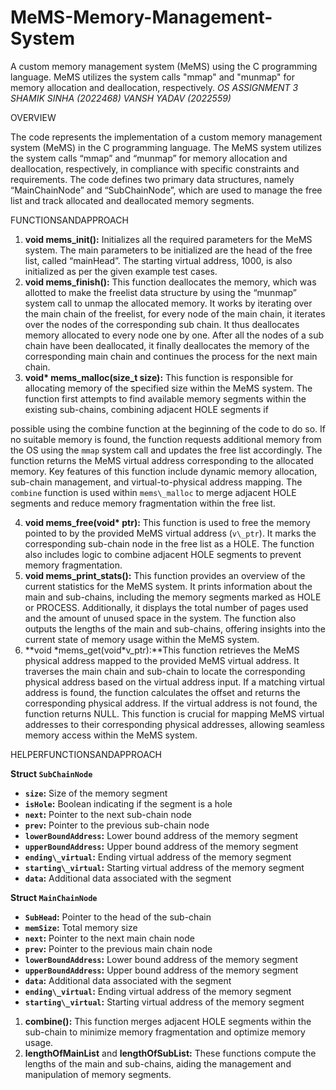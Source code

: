 # MeMS-Memory-Management-System
A custom memory management system (MeMS) using the C programming language. MeMS utilizes the system calls "mmap" and "munmap" for memory allocation and deallocation, respectively. 
*OS ASSIGNMENT 3       SHAMIK SINHA (2022468) VANSH YADAV (2022559)*

OVERVIEW

The code represents the implementation of a custom memory management system (MeMS) in the C programming language. The MeMS system utilizes the system calls “mmap” and “munmap” for memory allocation and deallocation, respectively, in compliance with specific constraints and requirements. The code defines two primary data structures, namely “MainChainNode” and “SubChainNode”, which are used to manage the free list and track allocated and deallocated memory segments.

FUNCTIONSANDAPPROACH

1. **void mems\_init():** Initializes all the required parameters for the MeMS system. The main parameters to be initialized are the head of the free list, called “mainHead”. The starting virtual address, 1000, is also initialized as per the given example test cases.
1. **void mems\_finish():** This function deallocates the memory, which was allotted to make the freelist data structure by using the “munmap” system call to unmap the allocated memory. It works by iterating over the main chain of the freelist, for every node of the main chain, it iterates over the nodes of the corresponding sub chain. It thus deallocates memory allocated to every node one by one. After all the nodes of a sub chain have been deallocated, it finally deallocates the memory of the corresponding main chain and continues the process for the next main chain.
1. **void\* mems\_malloc(size\_t size):** This function is responsible for allocating memory of the specified size within the MeMS system. The function first attempts to find available memory segments within the existing sub-chains, combining adjacent HOLE segments if

possible using the combine function at the beginning of the code to do so. If no suitable memory is found, the function requests additional memory from the OS using the `mmap` system call and updates the free list accordingly. The function returns the MeMS virtual address corresponding to the allocated memory. Key features of this function include dynamic memory allocation, sub-chain management, and virtual-to-physical address mapping. The `combine` function is used within `mems\_malloc` to merge adjacent HOLE segments and reduce memory fragmentation within the free list.

4. **void mems\_free(void\* ptr):** This function is used to free the memory pointed to by the provided MeMS virtual address (`v\_ptr`). It marks the corresponding sub-chain node in the free list as a HOLE. The function also includes logic to combine adjacent HOLE segments to prevent memory fragmentation.
4. **void mems\_print\_stats():** This function provides an overview of the current statistics for the MeMS system. It prints information about the main and sub-chains, including the memory segments marked as HOLE or PROCESS. Additionally, it displays the total number of pages used and the amount of unused space in the system. The function also outputs the lengths of the main and sub-chains, offering insights into the current state of memory usage within the MeMS system.
4. **void \*mems\_get(void\*v\_ptr):**This function retrieves the MeMS physical address mapped to the provided MeMS virtual address. It traverses the main chain and sub-chain to locate the corresponding physical address based on the virtual address input. If a matching virtual address is found, the function calculates the offset and returns the corresponding physical address. If the virtual address is not found, the function returns NULL. This function is crucial for mapping MeMS virtual addresses to their corresponding physical addresses, allowing seamless memory access within the MeMS system.

HELPERFUNCTIONSANDAPPROACH

**Struct `SubChainNode`**

- **`size`:** Size of the memory segment
- **`isHole`:** Boolean indicating if the segment is a hole
- **`next`:** Pointer to the next sub-chain node
- **`prev`:** Pointer to the previous sub-chain node
- **`lowerBoundAddress`:** Lower bound address of the memory segment
- **`upperBoundAddress`:** Upper bound address of the memory segment
- **`ending\_virtual`:** Ending virtual address of the memory segment
- **`starting\_virtual`:** Starting virtual address of the memory segment
- **`data`:** Additional data associated with the segment

**Struct `MainChainNode`**

- **`SubHead`:** Pointer to the head of the sub-chain
- **`memSize`:** Total memory size
- **`next`:** Pointer to the next main chain node
- **`prev`:** Pointer to the previous main chain node
- **`lowerBoundAddress`:** Lower bound address of the memory segment
- **`upperBoundAddress`:** Upper bound address of the memory segment
- **`data`:** Additional data associated with the segment
- **`ending\_virtual`:** Ending virtual address of the memory segment
- **`starting\_virtual`:** Starting virtual address of the memory segment
1. **combine():** This function merges adjacent HOLE segments within the sub-chain to minimize memory fragmentation and optimize memory usage.
1. **lengthOfMainList** and **lengthOfSubList:** These functions compute the lengths of the main and sub-chains, aiding the management and manipulation of memory segments.
